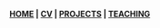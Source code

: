 **[HOME](https://aaronbev79.github.io)    |    [CV](https://aaronbev79.github.io/cv.html)    |    [PROJECTS](https://aaronbev79.github.io/projects.html)    |    [TEACHING](https://aaronbev79.github.io/teaching.html)**
